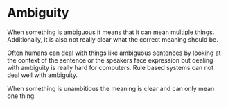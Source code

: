 # Ambiguity 
When something is ambiguous it means that it can mean multiple things. Additionally, it is also not really clear what the correct meaning should be.

Often humans can deal with things like ambiguous sentences by looking at the context of the sentence or the speakers face expression but dealing with ambiguity is really hard for computers. Rule based systems can not deal well with ambiguity.  

When something is unambitious the meaning is clear and can only mean one thing.